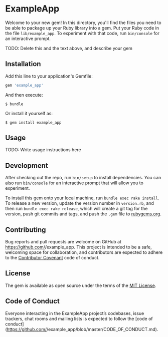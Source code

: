 # ExampleApp

Welcome to your new gem! In this directory, you'll find the files you need to be able to package up your Ruby library into a gem. Put your Ruby code in the file `lib/example_app`. To experiment with that code, run `bin/console` for an interactive prompt.

TODO: Delete this and the text above, and describe your gem

## Installation

Add this line to your application's Gemfile:

```ruby
gem 'example_app'
```

And then execute:

    $ bundle

Or install it yourself as:

    $ gem install example_app

## Usage

TODO: Write usage instructions here

## Development

After checking out the repo, run `bin/setup` to install dependencies. You can also run `bin/console` for an interactive prompt that will allow you to experiment.

To install this gem onto your local machine, run `bundle exec rake install`. To release a new version, update the version number in `version.rb`, and then run `bundle exec rake release`, which will create a git tag for the version, push git commits and tags, and push the `.gem` file to [rubygems.org](https://rubygems.org).

## Contributing

Bug reports and pull requests are welcome on GitHub at https://github.com/<github username>/example_app. This project is intended to be a safe, welcoming space for collaboration, and contributors are expected to adhere to the [Contributor Covenant](http://contributor-covenant.org) code of conduct.

## License

The gem is available as open source under the terms of the [MIT License](https://opensource.org/licenses/MIT).

## Code of Conduct

Everyone interacting in the ExampleApp project’s codebases, issue trackers, chat rooms and mailing lists is expected to follow the [code of conduct](https://github.com/<github username>/example_app/blob/master/CODE_OF_CONDUCT.md).
